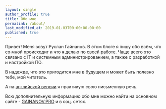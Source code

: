 ```yaml
---
layout: single
author_profile: true
title: Обо мне
permalink: /about/
last_modified_at: 2019-01-03T00:00:00-00:00
published: true
---
```


Привет! Меня зовут Руслан Гайнанов. В этом блоге я пишу обо всём, что со мной происходит и что я делаю по своей работе. Чаще всего это связано с IT и системным администрированием, а также с разработкой и настройкой ПО.

В надежде, что это пригодится мне в будущем и может быть полезно тебе, мой читатель.

А на [английской версии](http://gainanov.pro/eng-blog) я практикую свою письменную речь.

Всю дополнительную информацию обо мне можно найти на основном сайте - [GAINANOV.PRO](http://gainanov.pro/en) и в соц. сетях.
